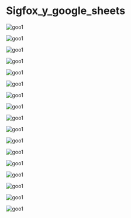 Sigfox_y_google_sheets
======================

![goo1](https://github.com/NXTIoT/Sigfox_y_google_sheets/blob/master/imagenes/goo1.png?raw=true)

![goo1](https://github.com/NXTIoT/Sigfox_y_google_sheets/blob/master/imagenes/goo2.png?raw=true)

![goo1](https://github.com/NXTIoT/Sigfox_y_google_sheets/blob/master/imagenes/goo3.png?raw=true)

![goo1](https://github.com/NXTIoT/Sigfox_y_google_sheets/blob/master/imagenes/goo4.png?raw=true)

![goo1](https://github.com/NXTIoT/Sigfox_y_google_sheets/blob/master/imagenes/goo5.png?raw=true)

![goo1](https://github.com/NXTIoT/Sigfox_y_google_sheets/blob/master/imagenes/goo6.png?raw=true)

![goo1](https://github.com/NXTIoT/Sigfox_y_google_sheets/blob/master/imagenes/goo7.png?raw=true)

![goo1](https://github.com/NXTIoT/Sigfox_y_google_sheets/blob/master/imagenes/goo8.png?raw=true)

![goo1](https://github.com/NXTIoT/Sigfox_y_google_sheets/blob/master/imagenes/goo9.png?raw=true)

![goo1](https://github.com/NXTIoT/Sigfox_y_google_sheets/blob/master/imagenes/goo10.png?raw=true)

![goo1](https://github.com/NXTIoT/Sigfox_y_google_sheets/blob/master/imagenes/goo11.png?raw=true)

![goo1](https://github.com/NXTIoT/Sigfox_y_google_sheets/blob/master/imagenes/goo12.png?raw=true)

![goo1](https://github.com/NXTIoT/Sigfox_y_google_sheets/blob/master/imagenes/goo13.png?raw=true)

![goo1](https://github.com/NXTIoT/Sigfox_y_google_sheets/blob/master/imagenes/goo13.png?raw=true)

![goo1](https://github.com/NXTIoT/Sigfox_y_google_sheets/blob/master/imagenes/goo14.png?raw=true)

![goo1](https://github.com/NXTIoT/Sigfox_y_google_sheets/blob/master/imagenes/goo15.png?raw=true)

![goo1](https://github.com/NXTIoT/Sigfox_y_google_sheets/blob/master/imagenes/goo16.png?raw=true)

